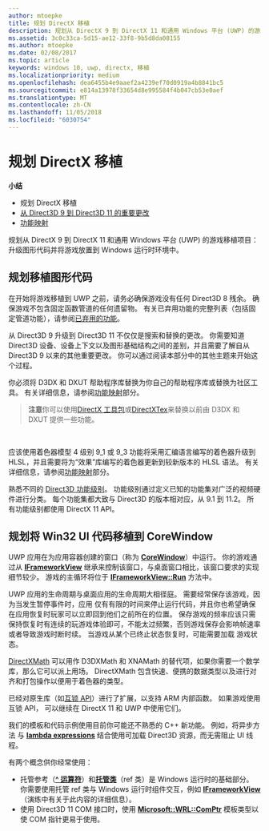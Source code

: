 ```yaml
---
author: mtoepke
title: 规划 DirectX 移植
description: 规划从 DirectX 9 到 DirectX 11 和通用 Windows 平台 (UWP) 的游戏移植项目 - 升级图形代码并将游戏放置到 Windows 运行时环境中。
ms.assetid: 3c0c33ca-5d15-ae12-33f8-9b5d8da08155
ms.author: mtoepke
ms.date: 02/08/2017
ms.topic: article
keywords: windows 10, uwp, directx, 移植
ms.localizationpriority: medium
ms.openlocfilehash: dea6455b4e9aaef2a4239ef70d0919a4b8841bc5
ms.sourcegitcommit: e814a13978f33654d8e995584f4b047cb53e0aef
ms.translationtype: MT
ms.contentlocale: zh-CN
ms.lasthandoff: 11/05/2018
ms.locfileid: "6030754"
---
```

# <a name="plan-your-directx-port"></a>规划 DirectX 移植



**小结**

-   规划 DirectX 移植
-   [从 Direct3D 9 到 Direct3D 11 的重要更改](understand-direct3d-11-1-concepts.md)
-   [功能映射](feature-mapping.md)


规划从 DirectX 9 到 DirectX 11 和通用 Windows 平台 (UWP) 的游戏移植项目：升级图形代码并将游戏放置到 Windows 运行时环境中。

## <a name="plan-to-port-graphics-code"></a>规划移植图形代码


在开始将游戏移植到 UWP 之前，请务必确保游戏没有任何 Direct3D 8 残余。 确保游戏不包含固定函数管道的任何遗留物。 有关已弃用功能的完整列表（包括固定管道功能），请参阅[已弃用的功能](https://msdn.microsoft.com/library/windows/desktop/cc308047)。

从 Direct3D 9 升级到 Direct3D 11 不仅仅是搜索和替换的更改。 你需要知道 Direct3D 设备、设备上下文以及图形基础结构之间的差别，并且需要了解自从 Direct3D 9 以来的其他重要更改。 你可以通过阅读本部分中的其他主题来开始这个过程。

你必须将 D3DX 和 DXUT 帮助程序库替换为你自己的帮助程序库或替换为社区工具。 有关详细信息，请参阅[功能映射](feature-mapping.md)部分。

> **注意**你可以使用[DirectX 工具包](http://go.microsoft.com/fwlink/p/?LinkID=248929)或[DirectXTex](http://go.microsoft.com/fwlink/p/?LinkID=248926)来替换以前由 D3DX 和 DXUT 提供一些功能。

 

应该使用着色器模型 4 级别 9\_1 或 9\_3 功能将采用汇编语言编写的着色器升级到 HLSL，并且需要将为“效果”库编写的着色器更新到较新版本的 HLSL 语法。 有关详细信息，请参阅[功能映射](feature-mapping.md)部分。

熟悉不同的 [Direct3D 功能级别](https://msdn.microsoft.com/library/windows/desktop/ff476876)。 功能级别通过定义已知的功能集对广泛的视频硬件进行分类。 每个功能集都大致与 Direct3D 的版本相对应，从 9.1 到 11.2。 所有功能级别都使用 DirectX 11 API。

## <a name="plan-to-port-win32-ui-code-to-corewindow"></a>规划将 Win32 UI 代码移植到 CoreWindow


UWP 应用在为应用容器创建的窗口（称为 [**CoreWindow**](https://msdn.microsoft.com/library/windows/apps/br208225)）中运行。 你的游戏通过从 [**IFrameworkView**](https://msdn.microsoft.com/library/windows/apps/hh700478) 继承来控制该窗口，与桌面窗口相比，该窗口要求的实现细节较少。 游戏的主循环将位于 [**IFrameworkView::Run**](https://msdn.microsoft.com/library/windows/apps/hh700505) 方法中。

UWP 应用的生命周期与桌面应用的生命周期大相径庭。 需要经常保存该游戏，因为当发生暂停事件时，应用 仅有有限的时间来停止运行代码，并且你也希望确保在应用恢复时玩家可以立即回到他们之前所在的位置。 保存游戏的频率应该只需保持恢复时有连续的玩游戏体验即可，不能太过频繁，否则游戏保存会影响帧速率或者导致游戏时断时续。 当游戏从某个已终止状态恢复时，可能需要加载 游戏状态。

[DirectXMath](https://msdn.microsoft.com/library/windows/desktop/ee415571) 可以用作 D3DXMath 和 XNAMath 的替代项，如果你需要一个数学库，那么它可以派上用场。 DirectXMath 包含快速、便携的数据类型以及进行对齐和打包操作以便用于着色器的类型。

已经对原生库（如[互锁 API](https://msdn.microsoft.com/library/windows/desktop/dd405529)）进行了扩展，以支持 ARM 内部函数。 如果游戏使用互锁 API， 可以继续在 DirectX 11 和 UWP 中使用它们。

我们的模板和代码示例使用目前你可能还不熟悉的 C++ 新功能。 例如，将异步方法 与 [**lambda expressions**](https://msdn.microsoft.com/library/windows/apps/dd293608.aspx) 结合使用可加载 Direct3D 资源，而无需阻止 UI 线程。

有两个概念供你经常使用：

-   托管参考（[**^ 运算符**](https://msdn.microsoft.com/library/windows/apps/yk97tc08.aspx)）和[**托管类**](https://msdn.microsoft.com/library/windows/apps/6w96b5h7.aspx)（ref 类）是 Windows 运行时的基础部分。 你需要使用托管 ref 类与 Windows 运行时组件交互，例如 [**IFrameworkView**](https://msdn.microsoft.com/library/windows/apps/hh700478)（演练中有关于此内容的详细信息）。
-   使用 Direct3D 11 COM 接口时，使用 [**Microsoft::WRL::ComPtr**](https://msdn.microsoft.com/library/windows/apps/br244983.aspx) 模板类型以使 COM 指针更易于使用。

 

 




